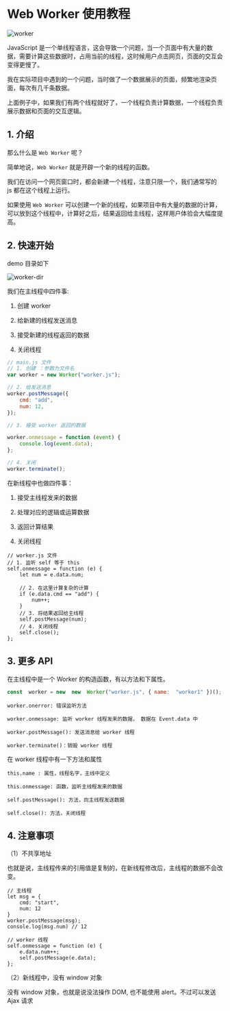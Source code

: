 # Web Worker 使用教程

![worker](worker.jpg)

JavaScript 是一个单线程语言，这会导致一个问题，当一个页面中有大量的数据，需要计算这些数据时，占用当前的线程，这时候用户点击网页，页面的交互会变得更慢了。

我在实际项目中遇到的一个问题，当时做了一个数据展示的页面，频繁地渲染页面，每次有几千条数据。

上面例子中，如果我们有两个线程就好了，一个线程负责计算数据，一个线程负责展示数据和页面的交互逻辑。

## 1. 介绍

那么什么是 `Web Worker` 呢？


简单地说，`Web Worker` 就是开辟一个新的线程的函数。

我们在访问一个网页窗口时，都会新建一个线程，注意只限一个，我们通常写的 js 都在这个线程上运行。

  

如果使用 `Web Worker` 可以创建一个新的线程，如果项目中有大量的数据的计算，可以放到这个线程中，计算好之后，结果返回给主线程，这样用户体验会大幅度提高。

  

## 2. 快速开始

demo 目录如下

![worker-dir](worker.png)

我们在主线程中四件事:

1. 创建 worker

2. 给新建的线程发送消息

3. 接受新建的线程返回的数据

4. 关闭线程

```js
// main.js 文件
// 1. 创建 ：参数为文件名
var worker = new Worker("worker.js");

// 2. 给发送消息
worker.postMessage({
    cmd: "add",
    num: 12,
});

// 3. 接受 worker 返回的数据

worker.onmessage = function (event) {
    console.log(event.data);
};

// 4. 关闭
worker.terminate();

```

在新线程中也做四件事：

1. 接受主线程发来的数据

2. 处理对应的逻辑或运算数据

3. 返回计算结果

4. 关闭线程


```JS
// worker.js 文件
// 1. 监听 self 等于 this
self.onmessage = function (e) {
    let num = e.data.num;

    // 2. 在这里计算复杂的计算
    if (e.data.cmd == "add") {
        num++;
    }
    // 3. 将结果返回给主线程
    self.postMessage(num);
    // 4. 关闭线程
    self.close();
};

```

## 3. 更多 API

在主线程中是一个 Worker 的构造函数，有以方法和下属性。

```js
const  worker = new  new  Worker("worker.js", { name:  "worker1" })();
```

```text
worker.onerror: 错误监听方法

worker.onmessage: 监听 worker 线程发来的数据， 数据在 Event.data 中

worker.postMessage(): 发送消息给 worker 线程

worker.terminate()：销毁 worker 线程
```

在 worker 线程中有一下方法和属性

```text
this.name : 属性，线程名字，主线中定义

this.onmessage: 函数，监听主线程发来的数据

self.postMessage(): 方法，向主线程发送数据

self.close(): 方法，关闭线程
```

## 4. 注意事项

（1）不共享地址

也就是说，主线程传来的引用值是复制的，在新线程修改后，主线程的数据不会改变。

```JS
// 主线程
let msg = {
    cmd: "start",
    num: 12
}
worker.postMessage(msg);
console.log(msg.num) // 12

// worker 线程
self.onmessage = function (e) {
    e.data.num++;
    self.postMessage(e.data);
};

```

（2）新线程中，没有 window 对象

没有 window 对象，也就是说没法操作 DOM, 也不能使用 alert。不过可以发送 Ajax 请求
